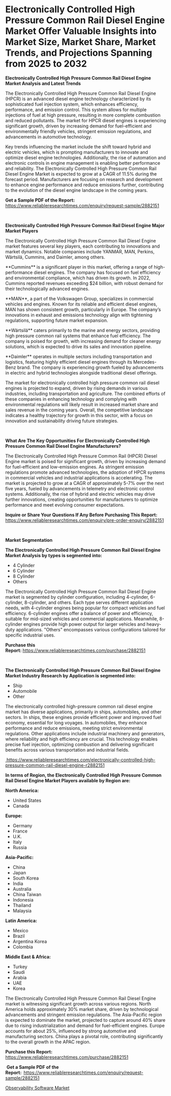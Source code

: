 <p><h1>Electronically Controlled High Pressure Common Rail Diesel Engine Market Offer Valuable Insights into Market Size, Market Share, Market Trends, and Projections Spanning from 2025 to 2032</h1></p><p><strong>Electronically Controlled High Pressure Common Rail Diesel Engine Market Analysis and Latest Trends</strong></p>
<p><p>The Electronically Controlled High Pressure Common Rail Diesel Engine (HPCR) is an advanced diesel engine technology characterized by its sophisticated fuel injection system, which enhances efficiency, performance, and emission control. This system allows for multiple injections of fuel at high pressure, resulting in more complete combustion and reduced pollutants. The market for HPCR diesel engines is experiencing significant growth, driven by increasing demand for fuel-efficient and environmentally friendly vehicles, stringent emission regulations, and advancements in automotive technology. </p><p>Key trends influencing the market include the shift toward hybrid and electric vehicles, which is prompting manufacturers to innovate and optimize diesel engine technologies. Additionally, the rise of automation and electronic controls in engine management is enabling better performance and reliability. The Electronically Controlled High Pressure Common Rail Diesel Engine Market is expected to grow at a CAGR of 11.5% during the forecast period. Manufacturers are focusing on research and development to enhance engine performance and reduce emissions further, contributing to the evolution of the diesel engine landscape in the coming years.</p></p>
<p><strong>Get a Sample PDF of the Report:&nbsp;</strong> <a href="https://www.reliableresearchtimes.com/enquiry/request-sample/2882151?utm_campaign=3358&utm_medium=2&utm_source=Github&utm_content=ia&utm_term=12032025&utm_id=electronically-controlled-high-pressure-common-rail-diesel-engine">https://www.reliableresearchtimes.com/enquiry/request-sample/2882151</a></p>
<p>&nbsp;</p>
<p><strong>Electronically Controlled High Pressure Common Rail Diesel Engine Major Market Players</strong></p>
<p><p>The Electronically Controlled High Pressure Common Rail Diesel Engine market features several key players, each contributing to innovations and market dynamics. Notable companies include YANMAR, MAN, Perkins, Wärtsilä, Cummins, and Daimler, among others.</p><p>**Cummins** is a significant player in this market, offering a range of high-performance diesel engines. The company has focused on fuel efficiency and environmental compliance, which has driven its growth. In 2022, Cummins reported revenues exceeding $24 billion, with robust demand for their technologically advanced engines.</p><p>**MAN**, a part of the Volkswagen Group, specializes in commercial vehicles and engines. Known for its reliable and efficient diesel engines, MAN has shown consistent growth, particularly in Europe. The company’s innovations in exhaust and emissions technology align with tightening regulations, supporting future market expansion.</p><p>**Wärtsilä** caters primarily to the marine and energy sectors, providing high pressure common rail systems that enhance fuel efficiency. The company is poised for growth, with increasing demand for cleaner energy solutions, which is expected to drive its sales and innovation pipeline.</p><p>**Daimler** operates in multiple sectors including transportation and logistics, featuring highly efficient diesel engines through its Mercedes-Benz brand. The company is experiencing growth fueled by advancements in electric and hybrid technologies alongside traditional diesel offerings.</p><p>The market for electronically controlled high pressure common rail diesel engines is projected to expand, driven by rising demands in various industries, including transportation and agriculture. The combined efforts of these companies in enhancing technology and complying with environmental regulations will likely result in increased market share and sales revenue in the coming years. Overall, the competitive landscape indicates a healthy trajectory for growth in this sector, with a focus on innovation and sustainability driving future strategies.</p></p>
<p>&nbsp;</p>
<p><strong>What Are The Key Opportunities For Electronically Controlled High Pressure Common Rail Diesel Engine Manufacturers?</strong></p>
<p><p>The Electronically Controlled High Pressure Common Rail (HPCR) Diesel Engine market is poised for significant growth, driven by increasing demand for fuel-efficient and low-emission engines. As stringent emission regulations promote advanced technologies, the adoption of HPCR systems in commercial vehicles and industrial applications is accelerating. The market is projected to grow at a CAGR of approximately 5-7% over the next five years, fueled by advancements in telemetry and electronic control systems. Additionally, the rise of hybrid and electric vehicles may drive further innovations, creating opportunities for manufacturers to optimize performance and meet evolving consumer expectations.</p></p>
<p><strong>Inquire or Share Your Questions If Any Before Purchasing This Report:</strong> <a href="https://www.reliableresearchtimes.com/enquiry/pre-order-enquiry/2882151?utm_campaign=3358&utm_medium=2&utm_source=Github&utm_content=ia&utm_term=12032025&utm_id=electronically-controlled-high-pressure-common-rail-diesel-engine">https://www.reliableresearchtimes.com/enquiry/pre-order-enquiry/2882151</a></p>
<p>&nbsp;</p>
<p><strong>Market Segmentation</strong></p>
<p><strong>The Electronically Controlled High Pressure Common Rail Diesel Engine Market Analysis by types is segmented into:</strong></p>
<p><ul><li>4 Cylinder</li><li>6 Cylinder</li><li>8 Cylinder</li><li>Others</li></ul></p>
<p><p>The Electronically Controlled High Pressure Common Rail Diesel Engine market is segmented by cylinder configuration, including 4-cylinder, 6-cylinder, 8-cylinder, and others. Each type serves different application needs, with 4-cylinder engines being popular for compact vehicles and fuel efficiency. 6-cylinder engines offer a balance of power and efficiency, suitable for mid-sized vehicles and commercial applications. Meanwhile, 8-cylinder engines provide high power output for larger vehicles and heavy-duty applications. "Others" encompasses various configurations tailored for specific industrial uses.</p></p>
<p><strong>Purchase this Report:&nbsp;</strong><a href="https://www.reliableresearchtimes.com/purchase/2882151?utm_campaign=3358&utm_medium=2&utm_source=Github&utm_content=ia&utm_term=12032025&utm_id=electronically-controlled-high-pressure-common-rail-diesel-engine">https://www.reliableresearchtimes.com/purchase/2882151</a></p>
<p>&nbsp;</p>
<p><strong>The Electronically Controlled High Pressure Common Rail Diesel Engine Market Industry Research by Application is segmented into:</strong></p>
<p><ul><li>Ship</li><li>Automobile</li><li>Other</li></ul></p>
<p><p>The electronically controlled high-pressure common rail diesel engine market has diverse applications, primarily in ships, automobiles, and other sectors. In ships, these engines provide efficient power and improved fuel economy, essential for long voyages. In automobiles, they enhance performance and reduce emissions, meeting strict environmental regulations. Other applications include industrial machinery and generators, where reliability and high efficiency are crucial. This technology enables precise fuel injection, optimizing combustion and delivering significant benefits across various transportation and industrial fields.</p></p>
<p><a href="https://www.reliableresearchtimes.com/electronically-controlled-high-pressure-common-rail-diesel-engine-r2882151?utm_campaign=3358&utm_medium=2&utm_source=Github&utm_content=ia&utm_term=12032025&utm_id=electronically-controlled-high-pressure-common-rail-diesel-engine">&nbsp;https://www.reliableresearchtimes.com/electronically-controlled-high-pressure-common-rail-diesel-engine-r2882151</a></p>
<p><strong>In terms of Region, the Electronically Controlled High Pressure Common Rail Diesel Engine Market Players available by Region are:</strong></p>
<p>
    <p> <strong> North America: </strong>
        <ul>
            <li>United States</li>
            <li>Canada</li>
        </ul>
        </p> 
    <p> <strong> Europe: </strong>
        <ul>
            <li>Germany</li>
            <li>France</li>
            <li>U.K.</li>
            <li>Italy</li>
            <li>Russia</li>
        </ul>
        </p> 
    <p> <strong> Asia-Pacific: </strong>
        <ul>
            <li>China</li>
            <li>Japan</li>
            <li>South Korea</li>
            <li>India</li>
            <li>Australia</li>
            <li>China Taiwan</li>
            <li>Indonesia</li>
            <li>Thailand</li>
            <li>Malaysia</li>
        </ul>
        </p> 
    <p> <strong> Latin America: </strong>
        <ul>
            <li>Mexico</li>
            <li>Brazil</li>
            <li>Argentina Korea</li>
            <li>Colombia</li>
        </ul>
        </p> 
    <p> <strong> Middle East & Africa: </strong>
        <ul>
            <li>Turkey</li>
            <li>Saudi</li>
            <li>Arabia</li>
            <li>UAE</li>
            <li>Korea</li>
        </ul>
    </p>
    </p>
<p><p>The Electronically Controlled High Pressure Common Rail Diesel Engine market is witnessing significant growth across various regions. North America holds approximately 30% market share, driven by technological advancements and stringent emission regulations. The Asia-Pacific region is expected to dominate the market, projected to capture around 40% share due to rising industrialization and demand for fuel-efficient engines. Europe accounts for about 25%, influenced by strong automotive and manufacturing sectors. China plays a pivotal role, contributing significantly to the overall growth in the APAC region.</p></p>
<p><strong>Purchase this Report: </strong><a href="https://www.reliableresearchtimes.com/purchase/2882151?utm_campaign=3358&utm_medium=2&utm_source=Github&utm_content=ia&utm_term=12032025&utm_id=electronically-controlled-high-pressure-common-rail-diesel-engine">https://www.reliableresearchtimes.com/purchase/2882151</a></p>
<p>&nbsp;<strong>Get a Sample PDF of the Report:&nbsp;&nbsp;</strong><a href="https://www.reliableresearchtimes.com/enquiry/request-sample/2882151?utm_campaign=3358&utm_medium=2&utm_source=Github&utm_content=ia&utm_term=12032025&utm_id=electronically-controlled-high-pressure-common-rail-diesel-engine">https://www.reliableresearchtimes.com/enquiry/request-sample/2882151</a></p>
<p><strong></strong></p>
<p><p><a href="https://github.com/porstheftyux/Market-Research-Report-List-1/blob/main/observability-software-market.md?utm_campaign=3358&utm_medium=2&utm_source=Github&utm_content=ia&utm_term=12032025&utm_id=electronically-controlled-high-pressure-common-rail-diesel-engine">Observability Software Market</a></p></p>